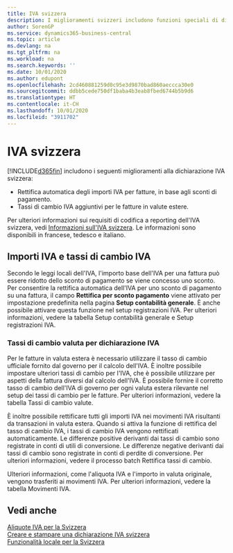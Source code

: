```yaml
---
title: IVA svizzera
description: I miglioramenti svizzeri includono funzioni speciali di dichiarazione IVA.
author: SorenGP
ms.service: dynamics365-business-central
ms.topic: article
ms.devlang: na
ms.tgt_pltfrm: na
ms.workload: na
ms.search.keywords: ''
ms.date: 10/01/2020
ms.author: edupont
ms.openlocfilehash: 2cd460881259d0c95e3d9870bad860aeccca30e0
ms.sourcegitcommit: ddbb5cede750df1baba4b3eab8fbed6744b5b9d6
ms.translationtype: HT
ms.contentlocale: it-CH
ms.lasthandoff: 10/01/2020
ms.locfileid: "3911702"
---
```

# <a name="swiss-value-added-tax"></a>IVA svizzera
[!INCLUDE[d365fin](../../includes/d365fin_md.md)] includono i seguenti miglioramenti alla dichiarazione IVA svizzera:  

- Rettifica automatica degli importi IVA per fatture, in base agli sconti di pagamento.  
- Tassi di cambio IVA aggiuntivi per le fatture in valute estere.  

Per ulteriori informazioni sui requisiti di codifica a reporting dell'IVA svizzera, vedi [Informazioni sull'IVA svizzera](https://www.estv.admin.ch/estv/en/home/estv-suissetax/sw-hersteller.html). Le informazioni sono disponibili in francese, tedesco e italiano.  

## <a name="vat-amounts-and-vat-exchange-rates"></a>Importi IVA e tassi di cambio IVA  
Secondo le leggi locali dell'IVA, l'importo base dell'IVA per una fattura può essere ridotto dello sconto di pagamento se viene concesso uno sconto. Per consentire la rettifica automatica dell'IVA per uno sconto di pagamento su una fattura, il campo **Rettifica per sconto pagamento** viene attivato per impostazione predefinita nella pagina **Setup contabilità generale**. È anche possibile attivare questa funzione nel setup registrazioni IVA. Per ulteriori informazioni, vedere la tabella Setup contabilità generale e Setup registrazioni IVA.  

### <a name="currency-exchange-rates-for-vat-reporting"></a>Tassi di cambio valuta per dichiarazione IVA   
Per le fatture in valuta estera è necessario utilizzare il tasso di cambio ufficiale fornito dal governo per il calcolo dell'IVA. È inoltre possibile impostare ulteriori tassi di cambio per l'IVA, che è possibile utilizzare per aspetti della fattura diversi dal calcolo dell'IVA. È possibile fornire il corretto tasso di cambio dell'IVA di governo per ogni valuta estera rilevante nel setup dei tassi di cambio per le fatture. Per ulteriori informazioni, vedere la tabella Tassi di cambio valute.  

È inoltre possibile rettificare tutti gli importi IVA nei movimenti IVA risultanti da transazioni in valuta estera. Quando si attiva la funzione di rettifica del tasso di cambio IVA, i tassi di cambio IVA vengono rettificati automaticamente. Le differenze positive derivanti dai tassi di cambio sono registrate in conti di utili di conversione. Le differenze negative derivanti dai tassi di cambio sono registrate in conti di perdite di conversione. Per ulteriori informazioni, vedere il processo batch Rettifica tassi di cambio.  

Ulteriori informazioni, come l'aliquota IVA e l'importo in valuta originale, vengono trasferiti ai movimenti IVA. Per ulteriori informazioni, vedere la tabella Movimenti IVA.  

## <a name="see-also"></a>Vedi anche  
 [Aliquote IVA per la Svizzera](vat-rates-for-switzerland.md)   
 [Creare e stampare una dichiarazione IVA svizzera](how-to-create-and-print-a-swiss-vat-statement.md)   
 [Funzionalità locale per la Svizzera](switzerland-local-functionality.md)   
